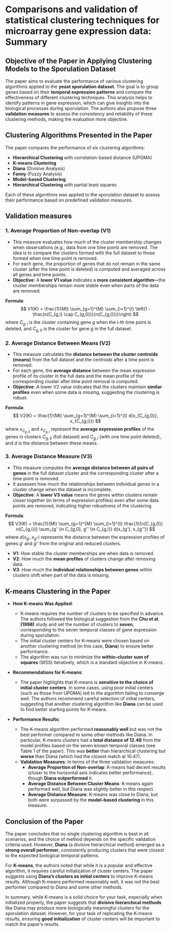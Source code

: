 # Comparisons and validation of statistical clustering techniques for microarray gene expression data: Summary

## Objective of the Paper in Applying Clustering Models to the Sporulation Dataset

The paper aims to evaluate the performance of various clustering algorithms applied to the **yeast sporulation dataset**. The goal is to group genes based on their **temporal expression patterns** and compare the effectiveness of different clustering techniques. This analysis helps to identify patterns in gene expression, which can give insights into the biological processes during sporulation. The authors also propose three **validation measures** to assess the consistency and reliability of these clustering methods, making the evaluation more objective.

## Clustering Algorithms Presented in the Paper

The paper compares the performance of six clustering algorithms:

- **Hierarchical Clustering** with correlation-based distance (UPGMA)
- **K-means Clustering**
- **Diana** (Divisive Analysis)
- **Fanny** (Fuzzy Analysis)
- **Model-based Clustering**
- **Hierarchical Clustering** with partial least squares

Each of these algorithms was applied to the sporulation dataset to assess their performance based on predefined validation measures.

## Validation measures

### 1. **Average Proportion of Non-overlap (V1)**

- This measure evaluates how much of the cluster membership changes when observations (e.g., data from one time point) are removed. The idea is to compare the clusters formed with the full dataset to those formed when one time point is removed.
- For each gene, the proportion of genes that do not remain in the same cluster (after the time point is deleted) is computed and averaged across all genes and time points.
- **Objective**: A **lower V1 value** indicates a **more consistent algorithm**—the cluster memberships remain more stable even when parts of the data are removed.

 **Formula**:
 $$
 V1(K) = \frac{1}{Ml} \sum_{g=1}^{M} \sum_{i=1}^{l} \left(1 - \frac{n(C_{g,i} \cap C_{g,0})}{n(C_{g,0})}\right)
 $$
 where $C_{g,i}$ is the cluster containing gene $g$ when the $i$-th time point is deleted, and $C_{g,0}$ is the cluster for gene $g$ in the full dataset.

### 2. **Average Distance Between Means (V2)**

- This measure calculates the **distance between the cluster centroids (means)** from the full dataset and the centroids after a time point is removed.
- For each gene, the **average distance** between the mean expression profile of its cluster in the full data and the mean profile of the corresponding cluster after time point removal is computed.
- **Objective**: A lower V2 value indicates that the clusters maintain **similar profiles** even when some data is missing, suggesting the clustering is robust.

**Formula**:
$$
V2(K) = \frac{1}{Ml} \sum_{g=1}^{M} \sum_{i=1}^{l} d(x_{C_{g,0}}, x_{C_{g,i}})
$$
where $x_{C_{g,0}}$ and $x_{C_{g,i}}$ represent the **average expression profiles** of the genes in clusters $C_{g,0}$ (full dataset) and $C_{g,i}$ (with one time point deleted), and $d$ is the distance between these means.

### 3. **Average Distance Measure (V3)**

- This measure computes the **average distance between all pairs of genes** in the full dataset cluster and the corresponding cluster after a time point is removed.
- It assesses how much the relationships between individual genes in a cluster change when the dataset is incomplete.
- **Objective**: A **lower V3 value** means the genes within clusters remain closer together (in terms of expression profiles) even after some data points are removed, indicating higher robustness of the clustering.

**Formula**:
$$
V3(K) = \frac{1}{Ml} \sum_{g=1}^{M} \sum_{i=1}^{l} \frac{1}{n(C_{g,0}) n(C_{g,i})} \sum_{g' \in C_{g,0}, g'' \in C_{g,i}} d(x_{g'}, x_{g''})
$$
where $d(x_{g'}, x_{g''})$ represents the distance between the expression profiles of genes $g'$ and $g''$ from the original and reduced clusters.

- **V1**: How stable the cluster memberships are when data is removed.
- **V2**: How much the **mean profiles** of clusters change after removing data.
- **V3**: How much the **individual relationships between genes** within clusters shift when part of the data is missing.

## K-means Clustering in the Paper

- **How K-means Was Applied**:
  - K-means requires the number of clusters to be specified in advance. The authors followed the biological suggestion from the **Chu et al. (1998)** study and set the number of clusters to **seven**, corresponding to the seven temporal classes of gene expression during sporulation.
  - The initial cluster centers for K-means were chosen based on another clustering method (in this case, **Diana**) to ensure better performance.
  - The algorithm was run to minimize the **within-cluster sum of squares** (WSS) iteratively, which is a standard objective in K-means.

- **Recommendations for K-means**:
  - The paper highlights that K-means is **sensitive to the choice of initial cluster centers**. In some cases, using poor initial centers (such as those from UPGMA) led to the algorithm failing to converge well. The authors recommend careful selection of initial centers, suggesting that another clustering algorithm like **Diana** can be used to find better starting points for K-means.

- **Performance Results**:
  - The K-means algorithm performed **reasonably well** but was not the best performer compared to some other methods like Diana. In particular, K-means clusters had a **total distance of 12.48** from the model profiles based on the seven known temporal classes (see Table 1 of the paper). This was **better** than hierarchical clustering but **worse** than Diana (which had the closest match at 10.47).
  - **Validation Measures**: In terms of the three validation measures:
    - **Average Proportion of Non-overlap**: K-means had decent results (closer to the horizontal axis indicates better performance), though **Diana outperformed** it.
    - **Average Distance Between Cluster Means**: K-means again performed well, but Diana was slightly better in this respect.
    - **Average Distance Measure**: K-means was close to Diana, but both were surpassed by the **model-based clustering** in this measure.

## Conclusion of the Paper

The paper concludes that no single clustering algorithm is best in all scenarios, and the choice of method depends on the specific validation criteria used. However, **Diana** (a divisive hierarchical method) emerged as a **strong overall performer**, consistently producing clusters that were closest to the expected biological temporal patterns.

For **K-means**, the authors noted that while it is a popular and effective algorithm, it requires careful initialization of cluster centers. The paper suggests using **Diana’s clusters as initial centers** to improve K-means results. Although K-means performed reasonably well, it was not the best performer compared to Diana and some other methods.

In summary, while K-means is a solid choice for your task, especially when initialized properly, the paper suggests that **divisive hierarchical methods** like Diana may produce more biologically meaningful clusters for the sporulation dataset. However, for your task of replicating the K-means results, ensuring **good initialization** of cluster centers will be important to match the paper’s results.
